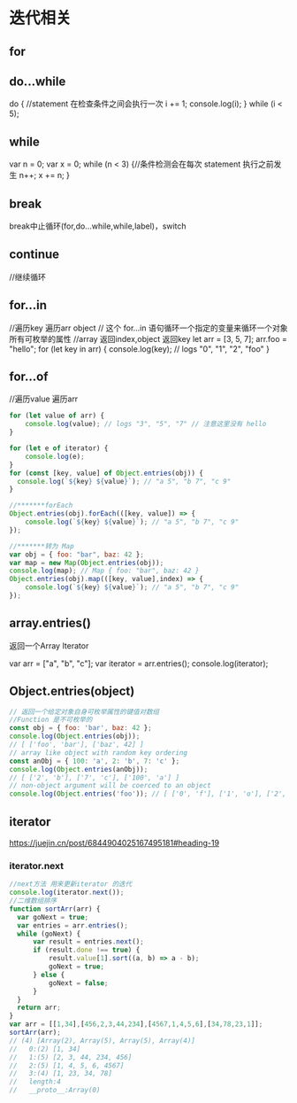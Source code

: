 # 迭代相关

## for

## do...while

do {
    //statement 在检查条件之间会执行一次
    i += 1;
    console.log(i);
} while (i < 5);

## while

var n = 0;
var x = 0;
while (n < 3) {//条件检测会在每次 statement 执行之前发生
  n++;
  x += n;
}

## break

break中止循环(for,do...while,while,label)，switch

## continue  

//继续循环

## for...in

//遍历key 遍历arr object
// 这个 for...in 语句循环一个指定的变量来循环一个对象所有可枚举的属性
//array 返回index,object 返回key
let arr = [3, 5, 7];
arr.foo = "hello";
for (let key in arr) {
    console.log(key); // logs "0", "1", "2", "foo"
}
  
## for...of  

//遍历value  遍历arr

```js
for (let value of arr) {
    console.log(value); // logs "3", "5", "7" // 注意这里没有 hello
}
```

```js
for (let e of iterator) {
    console.log(e);
}
for (const [key, value] of Object.entries(obj)) {
  console.log(`${key} ${value}`); // "a 5", "b 7", "c 9"
}

//*******forEach
Object.entries(obj).forEach(([key, value]) => {
    console.log(`${key} ${value}`); // "a 5", "b 7", "c 9"
});

//*******转为 Map
var obj = { foo: "bar", baz: 42 };
var map = new Map(Object.entries(obj));
console.log(map); // Map { foo: "bar", baz: 42 }
Object.entries(obj).map(([key, value],index) => {
    console.log(`${key} ${value}`); // "a 5", "b 7", "c 9"
});

```

## array.entries()  

返回一个Array Iterator

var arr = ["a", "b", "c"];
var iterator = arr.entries();
console.log(iterator);

## Object.entries(object)

```js
// 返回一个给定对象自身可枚举属性的键值对数组
//Function 是不可枚举的
const obj = { foo: 'bar', baz: 42 };
console.log(Object.entries(obj));
// [ ['foo', 'bar'], ['baz', 42] ]
// array like object with random key ordering
const anObj = { 100: 'a', 2: 'b', 7: 'c' };
console.log(Object.entries(anObj));
// [ ['2', 'b'], ['7', 'c'], ['100', 'a'] ]
// non-object argument will be coerced to an object
console.log(Object.entries('foo')); // [ ['0', 'f'], ['1', 'o'], ['2', 'o'] ]
```

## iterator

<https://juejin.cn/post/6844904025167495181#heading-19>

### iterator.next

```js
//next方法 用来更新iterator 的迭代
console.log(iterator.next());
//二维数组排序
function sortArr(arr) {
  var goNext = true;
  var entries = arr.entries();
  while (goNext) {
      var result = entries.next();
      if (result.done !== true) {
          result.value[1].sort((a, b) => a - b);
          goNext = true;
      } else {
          goNext = false;
      }
  }
  return arr;
}
var arr = [[1,34],[456,2,3,44,234],[4567,1,4,5,6],[34,78,23,1]];
sortArr(arr);
// (4) [Array(2), Array(5), Array(5), Array(4)]
//   0:(2) [1, 34]
//   1:(5) [2, 3, 44, 234, 456]
//   2:(5) [1, 4, 5, 6, 4567]
//   3:(4) [1, 23, 34, 78]
//   length:4
//   __proto__:Array(0)
```
